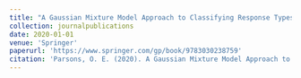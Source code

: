 ```yaml
---
title: "A Gaussian Mixture Model Approach to Classifying Response Types"
collection: journalpublications
date: 2020-01-01
venue: 'Springer'
paperurl: 'https://www.springer.com/gp/book/9783030238759'
citation: 'Parsons, O. E. (2020). A Gaussian Mixture Model Approach to Classifying Response Types. (Chapter) Mixture Models and Applications (pp. 3-22). Springer, Cham.'
---
```

